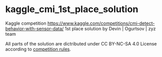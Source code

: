 # kaggle_cmi_1st_place_solution
Kaggle competition https://www.kaggle.com/competitions/cmi-detect-behavior-with-sensor-data/ 1st place solution by Devin | Ogurtsov | zyz team

All parts of the solution are dictributed under CC BY-NC-SA 4.0 License according to [competition rules](https://www.kaggle.com/competitions/cmi-detect-behavior-with-sensor-data/rules#6.-winner-license-type).
